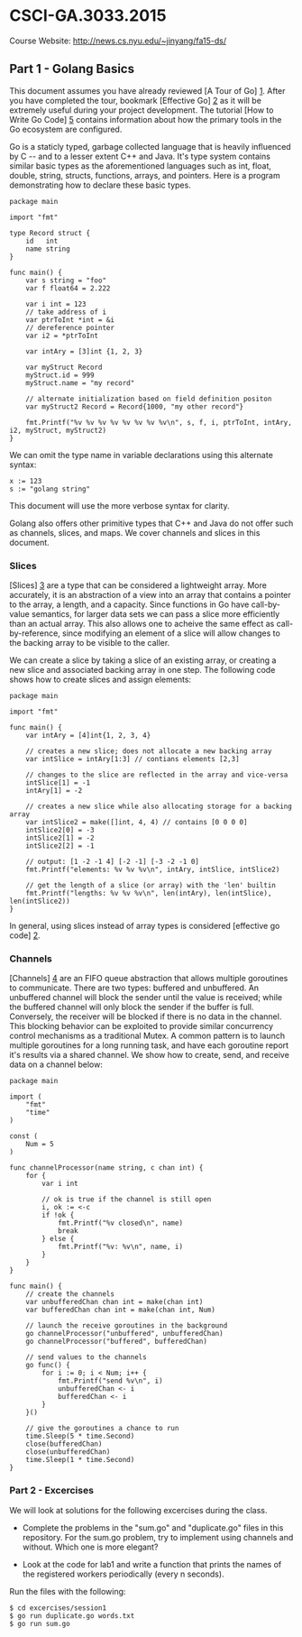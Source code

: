# CSCI-GA.3033.2015
Course Website: http://news.cs.nyu.edu/~jinyang/fa15-ds/

## Part 1 - Golang Basics

This document assumes you have already reviewed [A Tour of Go] [1]. After you have completed the tour, bookmark [Effective Go] [2] as it will be extremely useful during your project development. The tutorial [How to Write Go Code] [5] contains information about how the primary tools in the Go ecosystem are configured.

Go is a staticly typed, garbage collected language that is heavily influenced by C 
-- and to a lesser extent C++ and Java. It's type system contains similar basic types 
as the aforementioned languages such as int, float, double, string, structs, 
functions, arrays, and pointers. Here is a program demonstrating how to declare these basic types. 

	package main
	
	import "fmt"
	
	type Record struct {
		id   int
		name string
	}
	
	func main() {
		var s string = "foo"
		var f float64 = 2.222
	
		var i int = 123
		// take address of i
		var ptrToInt *int = &i
		// dereference pointer
		var i2 = *ptrToInt

		var intAry = [3]int {1, 2, 3}
	
		var myStruct Record
		myStruct.id = 999
		myStruct.name = "my record"
	
		// alternate initialization based on field definition positon
		var myStruct2 Record = Record{1000, "my other record"}
	
		fmt.Printf("%v %v %v %v %v %v %v %v\n", s, f, i, ptrToInt, intAry, i2, myStruct, myStruct2)
	}

We can omit the type name in variable declarations using this alternate syntax:

	x := 123
	s := "golang string"

This document will use the more verbose syntax for clarity.


Golang also offers other primitive types that C++ and Java do not offer such as channels, slices, and maps. We cover channels and slices in this document.

### Slices
[Slices] [3] are a type that can be considered a lightweight array. More accurately, it is an abstraction of a view into an array that contains a pointer to the array, a length, and a capacity. Since functions in Go have call-by-value semantics, for larger data sets we can pass a slice more efficiently than an actual array. This also allows one to acheive the same effect as call-by-reference, since modifying an element of a slice will allow changes to the backing array to be visible to the caller.

We can create a slice by taking a slice of an existing array, or creating a new slice and associated backing array in one step. The following code shows how to create slices and assign elements:

	package main
	
	import "fmt"
	
	func main() {
		var intAry = [4]int{1, 2, 3, 4}
	
		// creates a new slice; does not allocate a new backing array
		var intSlice = intAry[1:3] // contians elements [2,3]
	
		// changes to the slice are reflected in the array and vice-versa
		intSlice[1] = -1
		intAry[1] = -2
	
		// creates a new slice while also allocating storage for a backing array
		var intSlice2 = make([]int, 4, 4) // contains [0 0 0 0]
		intSlice2[0] = -3
		intSlice2[1] = -2
		intSlice2[2] = -1

		// output: [1 -2 -1 4] [-2 -1] [-3 -2 -1 0]
		fmt.Printf("elements: %v %v %v\n", intAry, intSlice, intSlice2)
	
		// get the length of a slice (or array) with the 'len' builtin
		fmt.Printf("lengths: %v %v %v\n", len(intAry), len(intSlice), len(intSlice2))
	}

In general, using slices instead of array types is considered [effective go code] [2].

### Channels

[Channels] [4] are an FIFO queue abstraction that allows multiple goroutines to communicate. There are two types: buffered and unbuffered. An unbuffered channel will block the sender until the value is received; while the buffered channel will only block the sender if the buffer is full. Conversely, the receiver will be blocked if there is no data in the channel. This blocking behavior can be exploited to provide similar concurrency control mechanisms as a traditional Mutex. A common pattern is to launch multiple goroutines for a long running task, and have each goroutine report it's results via a shared channel. We show how to create, send, and receive data on a channel below:


	package main
	
	import (
		"fmt"
		"time"
	)
	
	const (
		Num = 5
	)
	
	func channelProcessor(name string, c chan int) {
		for {
			var i int
	
			// ok is true if the channel is still open
			i, ok := <-c
			if !ok {
				fmt.Printf("%v closed\n", name)
				break
			} else {
				fmt.Printf("%v: %v\n", name, i)
			}
		}
	}
	
	func main() {
		// create the channels
		var unbufferedChan chan int = make(chan int)
		var bufferedChan chan int = make(chan int, Num)
	
		// launch the receive goroutines in the background
		go channelProcessor("unbuffered", unbufferedChan)
		go channelProcessor("buffered", bufferedChan)
	
		// send values to the channels
		go func() {
			for i := 0; i < Num; i++ {
				fmt.Printf("send %v\n", i)
				unbufferedChan <- i
				bufferedChan <- i
			}
		}()
	
		// give the goroutines a chance to run
		time.Sleep(5 * time.Second)
		close(bufferedChan)
		close(unbufferedChan)
		time.Sleep(1 * time.Second)
	}

### Part 2 - Excercises
We will look at solutions for the following excercises during the class. 

- Complete the problems in the "sum.go" and "duplicate.go" files in this repository. For the sum.go problem, try to implement using channels and without. Which one is more elegant? 

- Look at the code for lab1 and write a function that prints the names of the registered workers periodically (every n seconds).


Run the files with the following:

	$ cd excercises/session1
	$ go run duplicate.go words.txt
	$ go run sum.go

<!-- References -->
[1]: https://tour.golang.org/welcome/1 "Tour"
[2]: https://golang.org/doc/effective_go.html  "Effective Go"
[3]: https://golang.org/doc/effective_go.html#slices "Slices" 
[4]: https://golang.org/ref/spec#Channel_types "Channels"
[5]: http://golang.org/doc/code.html "How To Write Go Code"
